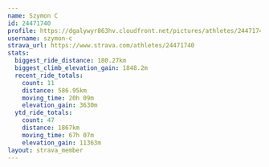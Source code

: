 ```yaml
---
name: Szymon C
id: 24471740
profile: https://dgalywyr863hv.cloudfront.net/pictures/athletes/24471740/7213253/3/large.jpg
username: szymon-c
strava_url: https://www.strava.com/athletes/24471740
stats:
  biggest_ride_distance: 180.27km
  biggest_climb_elevation_gain: 1848.2m
  recent_ride_totals:
    count: 11
    distance: 586.95km
    moving_time: 20h 09m
    elevation_gain: 3630m
  ytd_ride_totals:
    count: 47
    distance: 1867km
    moving_time: 67h 07m
    elevation_gain: 11363m
layout: strava_member
--- 
```


